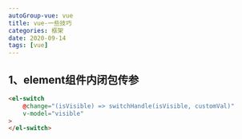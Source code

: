 ```yaml
---
autoGroup-vue: vue
title: vue-一些技巧
categories: 框架
date: 2020-09-14
tags: [vue]
---
```

 
<Meta/>  
 
## 1、element组件内闭包传参
```html
<el-switch
    @change="(isVisible) => switchHandle(isVisible, customVal)"
    v-model="visible"
>
</el-switch>
```
